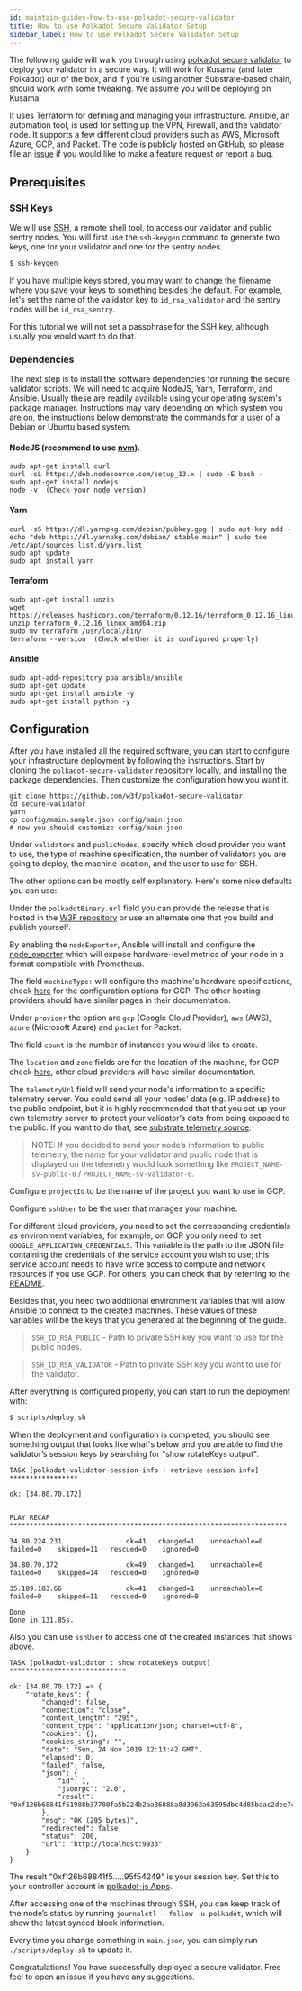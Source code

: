 ```yaml
---
id: maintain-guides-how-to-use-polkadot-secure-validator
title: How to use Polkadot Secure Validator Setup
sidebar_label: How to use Polkadot Secure Validator Setup
---
```


The following guide will walk you through using [polkadot secure validator][]
to deploy your validator in a secure way. It will work for Kusama (and later Polkadot)
out of the box, and if you're using another Substrate-based chain, should work
with some tweaking. We assume you will be deploying on Kusama.

It uses Terraform for defining and managing your infrastructure. Ansible, an 
automation tool, is used for setting up the VPN, Firewall, and the validator node.
It supports a few different cloud providers such as AWS, Microsoft Azure, GCP,
and Packet. The code is publicly hosted on GitHub, so please file an [issue](https://github.com/w3f/polkadot-secure-validator/issues)
if you would like to make a feature request or report a bug.

## Prerequisites

### SSH Keys

We will use [SSH][], a remote shell tool, to access our validator and public
sentry nodes. You will first use the `ssh-keygen` command to generate two keys,
one for your validator and one for the sentry nodes.

```zsh
$ ssh-keygen
```

If you have multiple keys stored, you may want to change the filename where you
save your keys to something besides the default. For example, let's set the name
of the validator key to `id_rsa_validator` and the sentry nodes will be `id_rsa_sentry`.

For this tutorial we will not set a passphrase for the SSH key, although usually
you would want to do that.

### Dependencies

The next step is to install the software dependencies for running the secure
validator scripts. We will need to acquire NodeJS, Yarn, Terraform, and Ansible.
Usually these are readily available using your operating system's package manager.
Instructions may vary depending on which system you are on, the instructions below
demonstrate the commands for a user of a Debian or Ubuntu based system.

#### NodeJS (recommend to use [nvm][]).

```
sudo apt-get install curl
curl -sL https://deb.nodesource.com/setup_13.x | sudo -E bash -
sudo apt-get install nodejs
node -v  (Check your node version)
```

#### Yarn

```
curl -sS https://dl.yarnpkg.com/debian/pubkey.gpg | sudo apt-key add -
echo "deb https://dl.yarnpkg.com/debian/ stable main" | sudo tee /etc/apt/sources.list.d/yarn.list
sudo apt update
sudo apt install yarn
```

#### Terraform

```
sudo apt-get install unzip
wget https://releases.hashicorp.com/terraform/0.12.16/terraform_0.12.16_linux_amd64.zip
unzip terraform_0.12.16_linux_amd64.zip
sudo mv terraform /usr/local/bin/
terraform --version  (Check whether it is configured properly)
```

#### Ansible

```
sudo apt-add-repository ppa:ansible/ansible
sudo apt-get update
sudo apt-get install ansible -y
sudo apt-get install python -y
```

## Configuration

After you have installed all the required software, you can start to configure
your infrastructure deployment by following the instructions. Start by cloning
the `polkadot-secure-validator` repository locally, and installing the package
dependencies. Then customize the configuration how you want it.

```
git clone https://github.com/w3f/polkadot-secure-validator
cd secure-validator
yarn
cp config/main.sample.json config/main.json
# now you should customize config/main.json
```

Under `validators` and `publicNodes`, specify which cloud provider you want to
use, the type of machine specification, the number of validators you are going
to deploy, the machine location, and the user to use for SSH.

The other options can be mostly self explanatory. Here's some nice defaults you
can use:

Under the `polkadotBinary.url` field you can provide the release that is hosted
in the [W3F repository][w3f polkadot] or use an alternate one that you build
and publish yourself.

By enabling the `nodeExporter`, Ansible will install and configure the 
[node_exporter][] which will expose hardware-level metrics of your node in a
format compatible with Prometheus.

The field `machineType:` will configure the machine's hardware specifications,
check [here][gcp machine types] for the configuration options for GCP. The other
hosting providers should have similar pages in their documentation.

Under `provider` the option are `gcp` (Google Cloud Provider), `aws` (AWS),
`azure` (Microsoft Azure) and `packet` for Packet.

The field `count` is the number of instances you would like to create.

The `location` and `zone` fields are for the location of the machine, for GCP
check [here][GCP regions], other cloud providers will have similar documentation.

The `telemetryUrl` field will send your node's information to a specific
telemetry server. You could send all your nodes' data (e.g. IP address) to the
public endpoint, but it is highly recommended that that you set up your own
telemetry server to protect your validator’s data from being exposed to the
public. If you want to do that, see [substrate telemetry source][].

> NOTE: If you decided to send your node’s information to public telemetry,
> the name for your validator and public node that is displayed on the telemetry
> would look something like `PROJECT_NAME-sv-public-0` / `PROJECT_NAME-sv-validator-0`.

Configure `projectId` to be the name of the project you want to use in GCP.

Configure `sshUser`  to be the user that manages your machine.

For different cloud providers, you need to set the corresponding credentials as environment
variables, for example, on GCP you only need to set `GOOGLE_APPLICATION_CREDENTIALS`. 
This variable is the path to the JSON file containing the credentials of the
service account you wish to use; this service account needs to have write access
to compute and network resources if you use GCP. For others, you can check that
by referring to the [README][].

Besides that, you need two additional environment variables that will allow
Ansible to connect to the created machines. These values of these variables
will be the keys that you generated at the beginning of the guide.

> `SSH_ID_RSA_PUBLIC` - Path to private SSH key you want to use for the public nodes.

> `SSH_ID_RSA_VALIDATOR` - Path to private SSH key you want to use for the validator.

After everything is configured properly, you can start to run the deployment with:

```zsh
$ scripts/deploy.sh
```

When the deployment and configuration is completed, you should see something
output that looks like what's below and you are able to find the validator’s
session keys by searching for "show rotateKeys output".

```
TASK [polkadot-validator-session-info : retrieve session info] *****************

ok: [34.80.70.172]


PLAY RECAP *********************************************************************

34.80.224.231              : ok=41   changed=1    unreachable=0    failed=0    skipped=11   rescued=0    ignored=0

34.80.70.172               : ok=49   changed=1    unreachable=0    failed=0    skipped=14   rescued=0    ignored=0

35.189.183.66              : ok=41   changed=1    unreachable=0    failed=0    skipped=11   rescued=0    ignored=0

Done
Done in 131.85s.
```

Also you can use `sshUser` to access one of the created instances that shows above.

```
TASK [polkadot-validator : show rotateKeys output] *****************************

ok: [34.80.70.172] => {
    "rotate_keys": {
        "changed": false,
        "connection": "close",
        "content_length": "295",
        "content_type": "application/json; charset=utf-8",
        "cookies": {},
        "cookies_string": "",
        "date": "Sun, 24 Nov 2019 12:13:42 GMT",
        "elapsed": 0,
        "failed": false,
        "json": {
            "id": 1,
            "jsonrpc": "2.0",
            "result": "0xf126b68841f51988b37780fa5b224b2aa86888a8d3962a63595dbc4d85baac2dee7c9900c8ddfad1991a8884e58273f06d5c1dbfc3dc6000c037185ccead9d692a3b3396cdd7e2def520682d65ad7e8ca234fb17630b428752e6150462998b4362a2b7e201657c8084ae8215bd142458ccd69506d08b18925dc897fb95f54249"
        },
        "msg": "OK (295 bytes)",
        "redirected": false,
        "status": 200,
        "url": "http://localhost:9933"
    }
}
```

The result "0xf126b68841f5…..95f54249" is your session key. Set this to your controller account in
[polkadot-js Apps](https://polkadot.js.org/apps/#/staking/actions).

After accessing one of the machines through SSH, you can keep track of the node’s status by running
`journalctl --follow -u polkadot`, which will show the latest synced block information.

Every time you change something in `main.json`, you can simply run `./scripts/deploy.sh` to update
it.

Congratulations! You have successfully deployed a secure validator. Free feel to open an issue if
you have any suggestions.

[polkadot secure validator]: https://github.com/w3f/polkadot-secure-validator
[SSH]: https://en.wikipedia.org/wiki/Secure_Shell
[nvm]: https://github.com/nvm-sh/nvm
[w3f polkadot]: https://github.com/w3f/polkadot/releases
[node_exporter]: https://github.com/prometheus/node_exporter
[gcp machine types]: https://cloud.google.com/compute/docs/machine-types
[GCP regions]: https://cloud.google.com/compute/docs/regions-zones/
[substrate telemetry source]: https://github.com/paritytech/substrate-telemetry
[README]: https://github.com/w3f/polkadot-secure-validator#prerequisites
